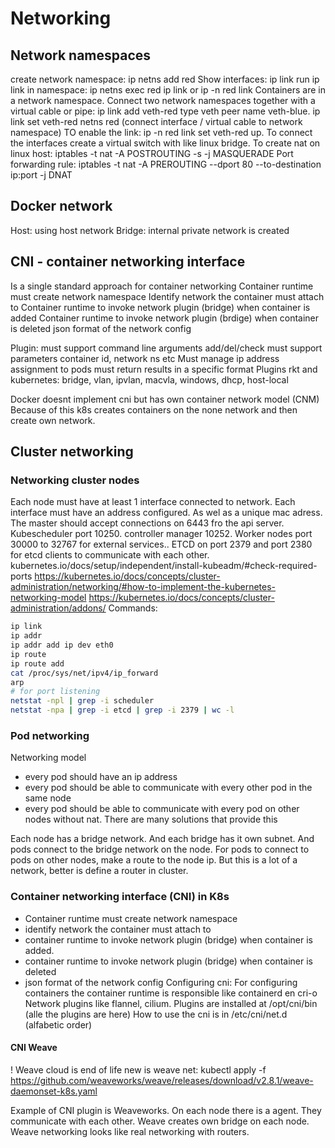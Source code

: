 # Networking

## Network namespaces
create network namespace: ip netns add red
Show interfaces: ip link
run ip link in namespace: ip netns exec red ip link or ip -n red link
Containers are in a network namespace. Connect two network namespaces together with a virtual cable or pipe: ip link add veth-red type veth peer name veth-blue.
ip link set veth-red netns red (connect interface / virtual cable to network namespace)
TO enable the link: ip -n red link set veth-red up. To connect the interfaces create a virtual switch with like linux bridge. To create nat on linux host: iptables -t nat -A POSTROUTING -s <ipcdr> -j MASQUERADE
Port forwarding rule: iptables -t nat -A PREROUTING --dport 80 --to-destination ip:port -j DNAT


## Docker network
Host: using host network
Bridge: internal private network is created

## CNI - container networking interface
Is a single standard approach for container networking
Container runtime must create network namespace
Identify network the container must attach to
Container runtime to invoke network plugin (bridge) when container is added
Container runtime to invoke network plugin (brdige) when container is deleted
json format of the network config

Plugin:
must support command line arguments add/del/check
must support parameters container id, network ns etc
Must manage ip address assignment to pods
must return results in a specific format
Plugins rkt and kubernetes: bridge, vlan, ipvlan, macvla, windows, dhcp, host-local

Docker doesnt implement cni but has own container network model (CNM)
Because of this k8s creates containers on the none network and then create own network. 

## Cluster networking
### Networking cluster nodes
Each node must have at least 1 interface connected to network. Each interface must have an address configured. As wel as a unique mac adress. 
The master should accept connections on 6443 fro the api server. Kubescheduler port 10250. controller manager 10252.
Worker nodes port 30000 to 32767 for external services.. ETCD on port 2379 and port 2380 for etcd clients to communicate with each other. 
kubernetes.io/docs/setup/independent/install-kubeadm/#check-required-ports
https://kubernetes.io/docs/concepts/cluster-administration/networking/#how-to-implement-the-kubernetes-networking-model
https://kubernetes.io/docs/concepts/cluster-administration/addons/
Commands:
```bash
ip link
ip addr
ip addr add ip dev eth0
ip route
ip route add
cat /proc/sys/net/ipv4/ip_forward
arp
# for port listening
netstat -npl | grep -i scheduler
netstat -npa | grep -i etcd | grep -i 2379 | wc -l
```

### Pod networking
Networking model
- every pod should have an ip address
- every pod should be able to communicate with every other pod in the same node
- every pod should be able to communicate with every pod on other nodes without nat.
There are many solutions that provide this

Each node has a bridge network. And each bridge has it own subnet. And pods connect to the bridge network on the node. 
For pods to connect to pods on other nodes, make a route to the node ip. But this is a lot of a network, better is define a router in cluster. 

### Container networking interface (CNI) in K8s
- Container runtime must create network namespace
- identify network the container must attach to
- container runtime to invoke network plugin (bridge) when container is added.
- container runtime to invoke network plugin (bridge) when container is deleted
- json format of the network config
Configuring cni:
For configuring containers the container runtime is responsible like containerd en cri-o
Network plugins like flannel, cilium.
Plugins are installed at /opt/cni/bin (alle the plugins are here)
How to use the cni is in /etc/cni/net.d (alfabetic order)

#### CNI Weave
! Weave cloud is end of life new is weave net:
kubectl apply -f https://github.com/weaveworks/weave/releases/download/v2.8.1/weave-daemonset-k8s.yaml

Example of CNI plugin is Weaveworks. On each node there is a agent. They communicate with each other. Weave creates own bridge on each node. Weave networking looks like real networking with routers. 


